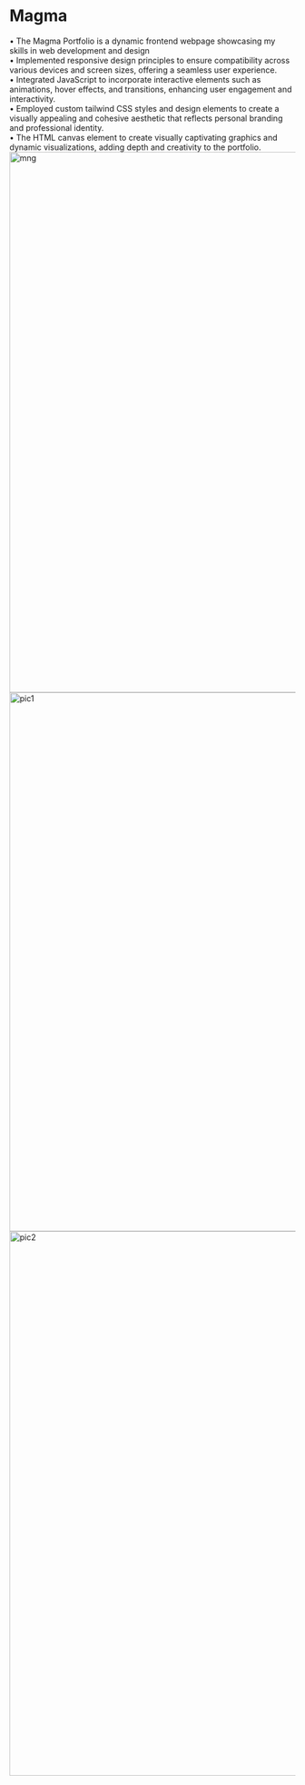 # Magma

• The Magma Portfolio is a dynamic frontend webpage showcasing my skills in web development and design<br>
• Implemented responsive design principles to ensure compatibility across various devices and screen sizes, offering a
seamless user experience.<br>
• Integrated JavaScript to incorporate interactive elements such as animations, hover effects, and transitions,
enhancing user engagement and interactivity.<br>
• Employed custom tailwind CSS styles and design elements to create a visually appealing and cohesive aesthetic that
reflects personal branding and professional identity.<br>
• The HTML canvas element to create visually captivating graphics and dynamic visualizations, adding depth and
creativity to the portfolio.<br>
<img width="952" alt="mng" src="https://github.com/Shivamup51/Magma/assets/166123727/4ea6f7cb-f0bb-40da-939b-d9747f40893a">
<img width="949" alt="pic1" src="https://github.com/Shivamup51/Magma/assets/166123727/641eab18-cc9b-4f54-a039-19a54f188c19">
<img width="959" alt="pic2" src="https://github.com/Shivamup51/Magma/assets/166123727/a2746590-3c30-4a2c-89a1-0674d815f64d">






